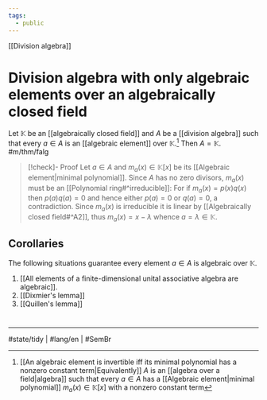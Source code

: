 ```yaml
---
tags:
  - public
---
```

[[Division algebra]]
# Division algebra with only algebraic elements over an algebraically closed field

Let $\mathbb{K}$ be an [[algebraically closed field]] and $A$ be a [[division algebra]] such that every $a \in A$ is an [[algebraic element]] over $\mathbb{K}$.[^equiv]
Then $A = \mathbb{K}$. #m/thm/falg 

  [^equiv]: [[An algebraic element is invertible iff its minimal polynomial has a nonzero constant term|Equivalently]] $A$ is an [[algebra over a field|algebra]] such that every $a \in A$ has a [[Algebraic element|minimal polynomial]] $m_{a}(x) \in \mathbb{K}[x]$ with a nonzero constant term

> [!check]- Proof
> Let $a \in A$ and $m_{a}(x) \in \mathbb{K}[x]$ be its [[Algebraic element|minimal polynomial]].
> Since $A$ has no zero divisors, $m_{a}(x)$ must be an [[Polynomial ring#^irreducible]]:
> For if $m_{a}(x) = p(x)q(x)$ then $p(a)q(a) = 0$ and hence either $p(a) = 0$ or $q(a) = 0$,
> a contradiction.
> Since $m_{a}(x)$ is irreducible it is linear by [[Algebraically closed field#^A2]],
> thus $m_{a}(x) = x - \lambda$ whence $a = \lambda \in \mathbb{K}$. <span class="QED"/>

## Corollaries

The following situations guarantee every element $a \in A$ is algebraic over $\mathbb{K}$.

1. [[All elements of a finite-dimensional unital associative algebra are algebraic]].
2. [[Dixmier's lemma]]
3. [[Quillen's lemma]]

#
---
#state/tidy | #lang/en | #SemBr

